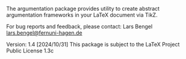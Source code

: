 The argumentation package provides utility to create abstract argumentation frameworks in your LaTeX document via TikZ.


For bug reports and feedback, please contact:
Lars Bengel <lars.bengel@fernuni-hagen.de>

Version: 1.4 [2024/10/31]
This package is subject to the LaTeX Project Public License 1.3c